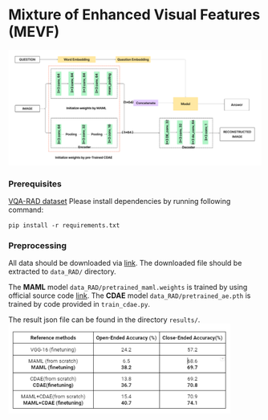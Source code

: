 # Mixture of Enhanced Visual Features (MEVF)

![Overview of bilinear attention networks](misc/Diagram_vqa_final.png)

### Prerequisites

[VQA-RAD dataset](https://www.nature.com/articles/sdata2018251#data-citations)
Please install dependencies by running following command:
```
pip install -r requirements.txt
```

### Preprocessing

All data should be downloaded via [link](https://vision.aioz.io/f/777a3737ee904924bf0d/?dl=1). The downloaded file should be extracted to `data_RAD/` directory.

The **MAML** model `data_RAD/pretrained_maml.weights` is trained by using official source code [link](https://github.com/cbfinn/maml).
The **CDAE** model `data_RAD/pretrained_ae.pth` is trained by code provided in `train_cdae.py`. 

The result json file can be found in the directory `results/`.
![Accuracy of the model with different customisations](misc/results_vqa.png)
